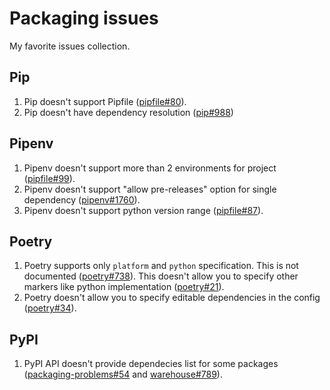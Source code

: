 # Packaging issues

My favorite issues collection.

## Pip

1. Pip doesn't support Pipfile ([pipfile#80](https://github.com/pypa/pipfile/issues/80)).
1. Pip doesn't have dependency resolution ([pip#988](https://github.com/pypa/pip/issues/988))

## Pipenv

1. Pipenv doesn't support more than 2 environments for project ([pipfile#99](https://github.com/pypa/pipfile/issues/99)).
1. Pipenv doesn't support "allow pre-releases" option for single dependency ([pipenv#1760](https://github.com/pypa/pipenv/issues/1760)).
1. Pipenv doesn't support python version range ([pipfile#87](https://github.com/pypa/pipfile/issues/87)).

## Poetry

1. Poetry supports only `platform` and `python` specification. This is not documented ([poetry#738](https://github.com/sdispater/poetry/issues/738)). This doesn't allow you to specify other markers like python implementation ([poetry#21](https://github.com/sdispater/poetry/issues/21)).
1. Poetry doesn't allow you to specify editable dependencies in the config ([poetry#34](https://github.com/sdispater/poetry/issues/34)).

## PyPI

1. PyPI API doesn't provide dependecies list for some packages ([packaging-problems#54](https://github.com/pypa/packaging-problems/issues/54) and [warehouse#789](https://github.com/pypa/warehouse/issues/789)).
